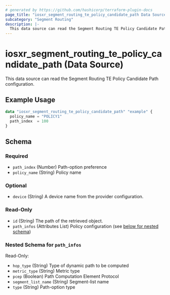 ```yaml
---
# generated by https://github.com/hashicorp/terraform-plugin-docs
page_title: "iosxr_segment_routing_te_policy_candidate_path Data Source - terraform-provider-iosxr"
subcategory: "Segment Routing"
description: |-
  This data source can read the Segment Routing TE Policy Candidate Path configuration.
---
```


# iosxr_segment_routing_te_policy_candidate_path (Data Source)

This data source can read the Segment Routing TE Policy Candidate Path configuration.

## Example Usage

```terraform
data "iosxr_segment_routing_te_policy_candidate_path" "example" {
  policy_name = "POLICY1"
  path_index  = 100
}
```

<!-- schema generated by tfplugindocs -->
## Schema

### Required

- `path_index` (Number) Path-option preference
- `policy_name` (String) Policy name

### Optional

- `device` (String) A device name from the provider configuration.

### Read-Only

- `id` (String) The path of the retrieved object.
- `path_infos` (Attributes List) Policy configuration (see [below for nested schema](#nestedatt--path_infos))

<a id="nestedatt--path_infos"></a>
### Nested Schema for `path_infos`

Read-Only:

- `hop_type` (String) Type of dynamic path to be computed
- `metric_type` (String) Metric type
- `pcep` (Boolean) Path Computation Element Protocol
- `segment_list_name` (String) Segment-list name
- `type` (String) Path-option type


